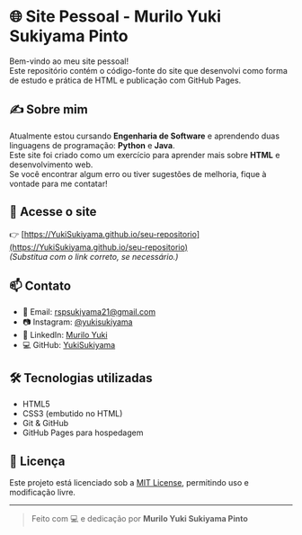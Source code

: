 # 🌐 Site Pessoal - Murilo Yuki Sukiyama Pinto

Bem-vindo ao meu site pessoal!  
Este repositório contém o código-fonte do site que desenvolvi como forma de estudo e prática de HTML e publicação com GitHub Pages.

## ✍️ Sobre mim

Atualmente estou cursando **Engenharia de Software** e aprendendo duas linguagens de programação: **Python** e **Java**.  
Este site foi criado como um exercício para aprender mais sobre **HTML** e desenvolvimento web.  
Se você encontrar algum erro ou tiver sugestões de melhoria, fique à vontade para me contatar!

## 🔗 Acesse o site

👉 [https://YukiSukiyama.github.io/seu-repositorio](https://YukiSukiyama.github.io/seu-repositorio)  
*(Substitua com o link correto, se necessário.)*

## 📫 Contato

- 📧 Email: rspsukiyama21@gmail.com  
- 📷 Instagram: [@yukisukiyama](https://www.instagram.com/yukisukiyama/)  
- 💼 LinkedIn: [Murilo Yuki](https://www.linkedin.com/in/murilo-yuki-168694359/)  
- 💻 GitHub: [YukiSukiyama](https://github.com/YukiSukiyama?tab=repositories)

## 🛠 Tecnologias utilizadas

- HTML5
- CSS3 (embutido no HTML)
- Git & GitHub
- GitHub Pages para hospedagem

## 📄 Licença

Este projeto está licenciado sob a [MIT License](LICENSE), permitindo uso e modificação livre.

---

> Feito com 💻 e dedicação por **Murilo Yuki Sukiyama Pinto**